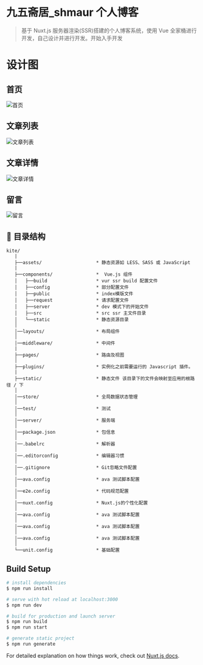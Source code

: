 # 九五斋居\_shmaur 个人博客

> 基于 Nuxt.js 服务器渲染(SSR)搭建的个人博客系统，使用 Vue 全家桶进行开发，自己设计并进行开发。开始入手开发

# 设计图

## 首页

![首页](https://github.com/Shmaur/vue_blog_ssr_95/blob/master/design/home.jpg)

## 文章列表

![文章列表](https://github.com/Shmaur/vue_blog_ssr_95/blob/master/design/article.jpg)

## 文章详情

![文章详情](https://github.com/Shmaur/vue_blog_ssr_95/blob/master/design/article_info.png)

## 留言

![留言](https://github.com/Shmaur/vue_blog_ssr_95/blob/master/design/message.png)

## 📁 目录结构

```
kite/
   |
   ├──assets/                    * 静态资源如 LESS、SASS 或 JavaScript
   |
   ├──components/                *  Vue.js 组件
   │   ├──build                  * vur ssr build 配置文件
   │   ├──config                 * 部分配置文件
   │   ├──public                 * index模版文件
   │   ├──request                * 请求配置文件
   │   ├──server                 * dev 模式下的开始文件
   │   ├──src                    * src ssr 主文件目录
   │   └──static                 * 静态资源目录
   │
   │──layouts/                   * 布局组件
   │
   │──middleware/                * 中间件
   |
   ├──pages/                     * 路由及视图
   │
   ├──plugins/                   * 实例化之前需要运行的 Javascript 插件。
   |
   ├──static/                    * 静态文件 该目录下的文件会映射至应用的根路径 / 下
   │
   │──store/                     * 全局数据状态管理
   │
   │──test/                      * 测试
   │
   │──server/                    * 服务端
   │
   │──package.json               * 包信息
   │
   │──.babelrc                   * 解析器
   │
   │──.editorconfig              * 编辑器习惯
   │
   │──.gitignore                 * Git忽略文件配置
   │
   │──ava.config                 * ava 测试脚本配置
   │
   │──e2e.config                 * 代码规范配置
   │
   │──nuxt.config                * Nuxt.js的个性化配置
   │
   │──ava.config                 * ava 测试脚本配置
   │
   │──ava.config                 * ava 测试脚本配置
   │
   │──ava.config                 * ava 测试脚本配置
   │
   └──unit.config                * 基础配置

```

## Build Setup

```bash
# install dependencies
$ npm run install

# serve with hot reload at localhost:3000
$ npm run dev

# build for production and launch server
$ npm run build
$ npm run start

# generate static project
$ npm run generate
```

For detailed explanation on how things work, check out [Nuxt.js docs](https://nuxtjs.org).
